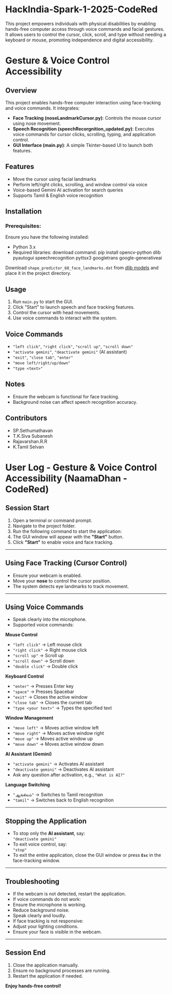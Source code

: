 # HackIndia-Spark-1-2025-CodeRed
This project empowers individuals with physical disabilities by enabling hands-free computer access through voice commands and facial gestures. It allows users to control the cursor, click, scroll, and type without needing a keyboard or mouse, promoting independence and digital accessibility.

# Gesture & Voice Control Accessibility

## Overview
This project enables hands-free computer interaction using face-tracking and voice commands. It integrates:
- **Face Tracking (noseLandmarkCursor.py)**: Controls the mouse cursor using nose movement.
- **Speech Recognition (speechRecorgnition_updated.py)**: Executes voice commands for cursor clicks, scrolling, typing, and application control.
- **GUI Interface (main.py)**: A simple Tkinter-based UI to launch both features.

## Features
- Move the cursor using facial landmarks
- Perform left/right clicks, scrolling, and window control via voice
- Voice-based Gemini AI activation for search queries
- Supports Tamil & English voice recognition

## Installation
### Prerequisites:
Ensure you have the following installed:
- Python 3.x
- Required libraries:
download command: pip install opencv-python dlib pyautogui speechrecognition pyttsx3 googletrans google-generativeai

 Download `shape_predictor_68_face_landmarks.dat` from [dlib models](data/shape_predictor_68_face_landmarks.dat) and place it in the project directory.

## Usage
1. Run `main.py` to start the GUI.
2. Click "Start" to launch speech and face tracking features.
3. Control the cursor with head movements.
4. Use voice commands to interact with the system.

## Voice Commands
- `"left click"`, `"right click"`, `"scroll up"`, `"scroll down"`
- `"activate gemini"`, `"deactivate gemini"` (AI assistant)
- `"exit"`, `"close tab"`, `"enter"`
- `"move left/right/up/down"`
- `"type <text>"`

## Notes
- Ensure the webcam is functional for face tracking.
- Background noise can affect speech recognition accuracy.

## Contributors
- SP.Sethumathavan
- T.K.Siva Subanesh
- Rajavarshan.R.R
- K.Tamil Selvan

# User Log - Gesture & Voice Control Accessibility (NaamaDhan - CodeRed)

## **Session Start**
1. Open a terminal or command prompt.
2. Navigate to the project folder.
3. Run the following command to start the application:
  4. The GUI window will appear with the **"Start"** button.
  5. Click **"Start"** to enable voice and face tracking.
  
  ---
  
  ## **Using Face Tracking (Cursor Control)**
  - Ensure your webcam is enabled.
  - Move your **nose** to control the cursor position.
  - The system detects eye landmarks to track movement.
  
  ---
  
  ## **Using Voice Commands**
  - Speak clearly into the microphone.
  - Supported voice commands:
  
  **Mouse Control**
  - `"left click"` → Left mouse click
  - `"right click"` → Right mouse click
  - `"scroll up"` → Scroll up
  - `"scroll down"` → Scroll down
  - `"double click"` → Double click
  
  **Keyboard Control**
  - `"enter"` → Presses Enter key
  - `"space"` → Presses Spacebar
  - `"exit"` → Closes the active window
  - `"close tab"` → Closes the current tab
  - `"type <your text>"` → Types the specified text
  
  **Window Management**
  - `"move left"` → Moves active window left
  - `"move right"` → Moves active window right
  - `"move up"` → Moves active window up
  - `"move down"` → Moves active window down
  
  **AI Assistant (Gemini)**
  - `"activate gemini"` → Activates AI assistant
  - `"deactivate gemini"` → Deactivates AI assistant
  - Ask any question after activation, e.g., `"What is AI?"`
  
  **Language Switching**
  - `"ஆங்கிலம்"` → Switches to Tamil recognition
  - `"tamil"` → Switches back to English recognition
  
  ---
  
  ## **Stopping the Application**
  - To stop only the **AI assistant**, say:  
  `"deactivate gemini"`
  - To exit voice control, say:  
  `"stop"`
  - To exit the entire application, close the GUI window or press **`Esc`** in the face-tracking window.
  
  ---
  
  ## **Troubleshooting**
  - If the webcam is not detected, restart the application.
  - If voice commands do not work:
  - Ensure the microphone is working.
  - Reduce background noise.
  - Speak clearly and loudly.
  - If face tracking is not responsive:
  - Adjust your lighting conditions.
  - Ensure your face is visible in the webcam.
  
  ---
  
  ## **Session End**
  1. Close the application manually.
  2. Ensure no background processes are running.
  3. Restart the application if needed.
  
  **Enjoy hands-free control!**
